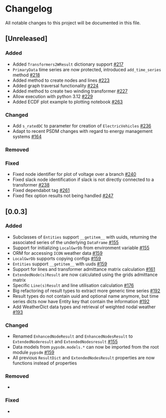 # Changelog

All notable changes to this project will be documented in this file.

## [Unreleased]

### Added

- Added `Transformers2WResult` dictionary support [#217](https://github.com/ie3-institute/pypsdm/pull/217)
- `PrimaryData` time series are now protected, introduced `add_time_series` method [#218](https://github.com/ie3-institute/pypsdm/pull/218)
- Added method to create nodes and lines [#223](https://github.com/ie3-institute/pypsdm/pull/223)
- Added graph traversal functionality [#224](https://github.com/ie3-institute/pypsdm/pull/224)
- Added method to create two winding transformer [#227](https://github.com/ie3-institute/pypsdm/pull/227)
- Allow execution with python 3.12 [#229](https://github.com/ie3-institute/pypsdm/issues/229) 
- Added ECDF plot example to plotting notebook [#263](https://github.com/ie3-institute/pypsdm/issues/263)

### Changed
- Add `s_ratedDC` to parameter for creation of `ElectricVehicles` [#236](https://github.com/ie3-institute/pypsdm/issues/236)
- Adapt to recent PSDM changes with regard to energy management systems [#164](https://github.com/ie3-institute/pypsdm/issue/164)

### Removed

### Fixed
 - Fixed node identifier for plot of voltage over a branch [#240](https://github.com/ie3-institute/pypsdm/issue/240)
 - Fixed slack node identification if slack is not directly connected to a transformer [#238](https://github.com/ie3-institute/pypsdm/issue/238) 
 - Fixed dependabot tag [#261](https://github.com/ie3-institute/pypsdm/issues/261)
 - Fixed flex option results not being handled [#247](https://github.com/ie3-institute/pypsdm/issues/247)

## [0.0.3]

### Added

- Subclasses of `Entities` support `__getitem__` with uuids, returning the associated series of the underlying `DataFrame` [#155](https://github.com/ie3-institute/pypsdm/pull/155)
- Support for initializing `LocalGwrDb` from environment variable [#155](https://github.com/ie3-institute/pypsdm/pull/155)
- ORM for accessing `ICON` weather data [#159](https://github.com/ie3-institute/pypsdm/pull/159)
- `LocalGwrDb` supports copying configs [#159](https://github.com/ie3-institute/pypsdm/pull/159)
- `Entities` support `__getitem__` with uuds [#159](https://github.com/ie3-institute/pypsdm/pull/159)
- Support for lines and transformer admittance matrix calculation [#161](https://github.com/ie3-institute/pypsdm/pull/161)
- `ExtendedNode(s)Result` are now calculated using the grids admittance matrix
- Specific `Line(s)Result` and line utilisation calculation [#176](https://github.com/ie3-institute/pypsdm/issues/176)
- Big refactoring of result types to extract more generic time series [#192](https://github.com/ie3-institute/pypsdm/pull/192)
- Result types do not contain uuid and optional name anymore, but time series dicts now have Entity key that contain the information [#192](https://github.com/ie3-institute/pypsdm/pull/192)
- Add WeatherDict data types and retrieval of weighted nodal weather [#193](https://github.com/ie3-institute/pypsdm/issues/193)

### Changed

- Renamed `EnhancedNodeResult` and `EnhancedNodesResult` to `ExtendedNoderesult` and `ExtendedNodesresult` [#155](https://github.com/ie3-institute/pypsdm/pull/155)
- Data models from `pypsdm.models.*` can now be imported from the root module `pypsdm` [#159](https://github.com/ie3-institute/pypsdm/pull/159)
- All previous `ResultDict` and `ExtendedNodesResult` properties are now functions instead of properties

### Removed

-

### Fixed

-
